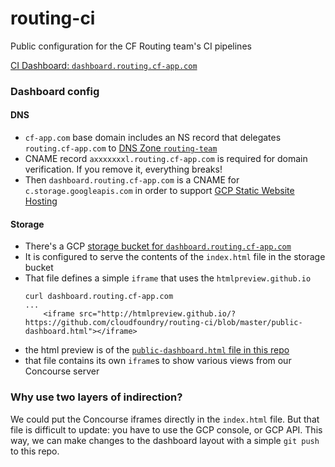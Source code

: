 # routing-ci

Public configuration for the CF Routing team's CI pipelines

[CI Dashboard: `dashboard.routing.cf-app.com`](http://dashboard.routing.cf-app.com)

### Dashboard config

#### DNS
 - `cf-app.com` base domain includes an NS record that delegates `routing.cf-app.com` to [DNS Zone `routing-team`](https://console.cloud.google.com/net-services/dns/zones/routing-team?project=cf-routing)
 - CNAME record `axxxxxxxl.routing.cf-app.com` is required for domain verification.  If you remove it, everything breaks!
 - Then `dashboard.routing.cf-app.com` is a CNAME for `c.storage.googleapis.com` in order to support [GCP Static Website Hosting](https://cloud.google.com/storage/docs/hosting-static-website)

#### Storage
 - There's a GCP [storage bucket for `dashboard.routing.cf-app.com`](https://console.cloud.google.com/storage/browser/dashboard.routing.cf-app.com?project=cf-routing-batman)
 - It is configured to serve the contents of the `index.html` file in the storage bucket
 - That file defines a simple `iframe` that uses the `htmlpreview.github.io`
   ```
   curl dashboard.routing.cf-app.com
   ...
       <iframe src="http://htmlpreview.github.io/?https://github.com/cloudfoundry/routing-ci/blob/master/public-dashboard.html"></iframe>
   ```
  - the html preview is of the [`public-dashboard.html` file in this repo](public-dashboard.html)
  - that file contains its own `iframe`s to show various views from our Concourse server

### Why use two layers of indirection?
We could put the Concourse iframes directly in the `index.html` file.  But that file is difficult to update: you have to use the GCP console, or GCP API.  This way, we can make changes to the dashboard layout with a simple `git push` to this repo.
